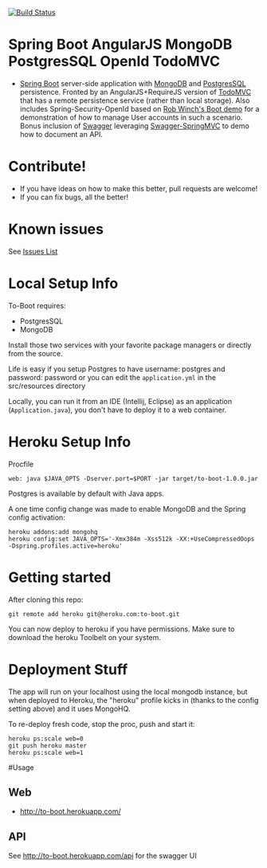 [![Build Status](https://travis-ci.org/hoserdude/to-boot.svg?branch=master)](https://travis-ci.org/hoserdude/to-boot)

# Spring Boot AngularJS MongoDB PostgresSQL OpenId TodoMVC
* [Spring Boot](http://projects.spring.io/spring-boot) server-side application with [MongoDB](http://www.mongodb.org) and [PostgresSQL](http://www.postgresql.org) persistence. Fronted by an AngularJS+RequireJS version of [TodoMVC](http://todomvc.com) that has a remote persistence service (rather than local storage).  Also includes Spring-Security-OpenId based on [Rob Winch's Boot demo](https://github.com/rwinch/spring-boot-openid) for a demonstration of how to manage User accounts in such a scenario.  Bonus inclusion of [Swagger](http://swagger.io) leveraging [Swagger-SpringMVC](https://github.com/martypitt/swagger-springmvc) to demo how to document an API.

# Contribute!
* If you have ideas on how to make this better, pull requests are welcome!
* If you can fix bugs, all the better!

# Known issues
See [Issues List](https://github.com/hoserdude/to-boot/issues)

# Local Setup Info
To-Boot requires:
* PostgresSQL
* MongoDB

Install those two services with your favorite package managers or directly from the source.

Life is easy if you setup Postgres to have username: postgres and password: password or you can edit the `application.yml` in the src/resources directory

Locally, you can run it from an IDE (Intellij, Eclipse) as an application (`Application.java`), you don't have to deploy it to a web container.
 
# Heroku Setup Info

Procfile
```
web: java $JAVA_OPTS -Dserver.port=$PORT -jar target/to-boot-1.0.0.jar
```
Postgres is available by default with Java apps.

A one time config change was made to enable MongoDB and the Spring config activation:

```
heroku addons:add mongohq
heroku config:set JAVA_OPTS='-Xmx384m -Xss512k -XX:+UseCompressedOops -Dspring.profiles.active=heroku'
```
# Getting started
After cloning this repo:
```
git remote add heroku git@heroku.com:to-boot.git
```
You can now deploy to heroku if you have permissions.  Make sure to download the heroku Toolbelt on your system.

# Deployment Stuff

The app will run on your localhost using the local mongodb instance, but when deployed to Heroku, the "heroku" profile kicks in (thanks to the config setting above) and it uses MongoHQ. 

To re-deploy fresh code, stop the proc, push and start it:

```
heroku ps:scale web=0
git push heroku master
heroku ps:scale web=1
```
#Usage

## Web

* http://to-boot.herokuapp.com/
 
## API

See http://to-boot.herokuapp.com/api for the swagger UI
